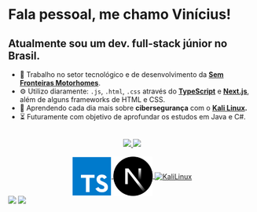 # Fala pessoal, me chamo Vinícius!
## Atualmente sou um dev. full-stack júnior no Brasil.

- 🏢 Trabalho no setor tecnológico e de desenvolvimento da **[Sem Fronteiras Motorhomes](https://www.sfmh.com.br)**.
- ⚙️ Utilizo diaramente: `.js`, `.html`, `.css` através do **[TypeScript](https://www.typescriptlang.org)** e **[Next.js](https://nextjs.org)**, além de alguns frameworks de HTML e CSS.
- 🌱 Aprendendo cada dia mais sobre **cibersegurança** com o **[Kali Linux](https://www.kali.org).**
- ⏳ Futuramente com objetivo de aprofundar os estudos em Java e C#.

<br>

<div align="center">
  <a href="https://github.com/viniciusjn">
  <img height="180em" src="https://github-readme-stats.vercel.app/api?username=viniciusjn&theme=midnight-purple&show_icons=true"/>
  <img height="180em" src="https://github-readme-stats.vercel.app/api/top-langs/?username=viniciusjn&layout=compact&theme=midnight-purple"/>
</div>
    
<div style="adding: 0 auto" align="center"><br>
  <img align="center" alt="TypeScript" height="80" width="80" href="#" src="https://raw.githubusercontent.com/devicons/devicon/1119b9f84c0290e0f0b38982099a2bd027a48bf1/icons/typescript/typescript-original.svg">
  <img align="center" alt="Next.js" height="80" width="80" href="#" src="https://raw.githubusercontent.com/devicons/devicon/ca28c779441053191ff11710fe24a9e6c23690d6/icons/nextjs/nextjs-original.svg">
  <img align="center" alt="KaliLinux" height="80" width="80" href="#" src="https://static-00.iconduck.com/assets.00/distributor-logo-kali-linux-icon-2048x2005-dki611fk.png">
</div>

<div> 
  <a href="https://www.linkedin.com/in/vinícius-pereira-024137249" target="_blank"><img src="https://img.shields.io/badge/Linkedin-black?style=for-the-badge&logo=linkedin" target="_blank"></a> 
  <a href="https://www.instagram.com/vinicius_pereirasjn/" target="_blank"><img src="https://img.shields.io/badge/Instagram-black?style=for-the-badge&logo=instagram" target="_blank"></a>
</div>


